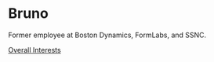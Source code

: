 # Bruno

Former employee at Boston Dynamics, FormLabs, and SSNC.

[Overall Interests](/interests.md)

